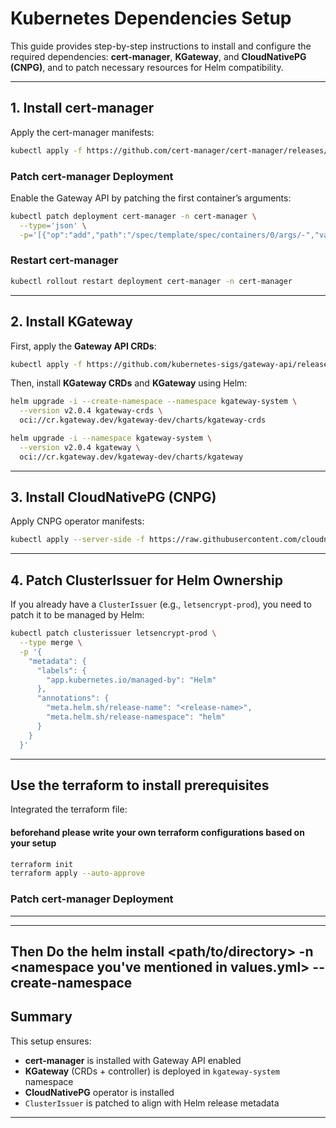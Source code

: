 # Kubernetes Dependencies Setup

This guide provides step-by-step instructions to install and configure the required dependencies: **cert-manager**, **KGateway**, and **CloudNativePG (CNPG)**, and to patch necessary resources for Helm compatibility.

---

## 1. Install cert-manager

Apply the cert-manager manifests:

```sh
kubectl apply -f https://github.com/cert-manager/cert-manager/releases/download/v1.18.2/cert-manager.yaml
```

### Patch cert-manager Deployment

Enable the Gateway API by patching the first container’s arguments:

```sh
kubectl patch deployment cert-manager -n cert-manager \
  --type='json' \
  -p='[{"op":"add","path":"/spec/template/spec/containers/0/args/-","value":"--enable-gateway-api"}]'
```

### Restart cert-manager

```sh
kubectl rollout restart deployment cert-manager -n cert-manager
```

---

## 2. Install KGateway

First, apply the **Gateway API CRDs**:

```sh
kubectl apply -f https://github.com/kubernetes-sigs/gateway-api/releases/download/v1.3.0/standard-install.yaml
```

Then, install **KGateway CRDs** and **KGateway** using Helm:

```sh
helm upgrade -i --create-namespace --namespace kgateway-system \
  --version v2.0.4 kgateway-crds \
  oci://cr.kgateway.dev/kgateway-dev/charts/kgateway-crds
```

```sh
helm upgrade -i --namespace kgateway-system \
  --version v2.0.4 kgateway \
  oci://cr.kgateway.dev/kgateway-dev/charts/kgateway
```

---

## 3. Install CloudNativePG (CNPG)

Apply CNPG operator manifests:

```sh
kubectl apply --server-side -f https://raw.githubusercontent.com/cloudnative-pg/cloudnative-pg/release-1.25/releases/cnpg-1.25.3.yaml
```

---

## 4. Patch ClusterIssuer for Helm Ownership

If you already have a `ClusterIssuer` (e.g., `letsencrypt-prod`), you need to patch it to be managed by Helm:

```sh
kubectl patch clusterissuer letsencrypt-prod \
  --type merge \
  -p '{
    "metadata": {
      "labels": {
        "app.kubernetes.io/managed-by": "Helm"
      },
      "annotations": {
        "meta.helm.sh/release-name": "<release-name>",
        "meta.helm.sh/release-namespace": "helm"
      }
    }
  }'
```
---
## Use the terraform to install prerequisites 

Integrated the terraform file:

#### beforehand please write your own terraform configurations based on your setup

```sh
terraform init
terraform apply --auto-approve
```

### Patch cert-manager Deployment
---
---

## Then Do the helm install <release-name> <path/to/directory> -n <namespace you've mentioned in values.yml> --create-namespace 

## Summary

This setup ensures:

- **cert-manager** is installed with Gateway API enabled  
- **KGateway** (CRDs + controller) is deployed in `kgateway-system` namespace  
- **CloudNativePG** operator is installed  
- `ClusterIssuer` is patched to align with Helm release metadata  

---
